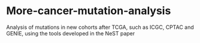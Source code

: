 # More-cancer-mutation-analysis
Analysis of mutations in new cohorts after TCGA, such as ICGC, CPTAC and GENIE, using the tools developed in the NeST paper
